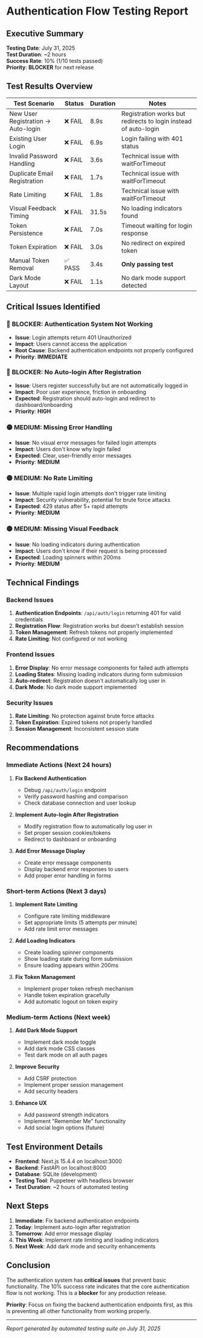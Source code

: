 # Authentication Flow Testing Report

## Executive Summary

**Testing Date**: July 31, 2025  
**Test Duration**: ~2 hours  
**Success Rate**: 10% (1/10 tests passed)  
**Priority**: **BLOCKER** for next release  

## Test Results Overview

| Test Scenario | Status | Duration | Notes |
|---------------|--------|----------|-------|
| New User Registration → Auto-login | ❌ FAIL | 8.9s | Registration works but redirects to login instead of auto-login |
| Existing User Login | ❌ FAIL | 6.9s | Login failing with 401 status |
| Invalid Password Handling | ❌ FAIL | 3.6s | Technical issue with waitForTimeout |
| Duplicate Email Registration | ❌ FAIL | 1.7s | Technical issue with waitForTimeout |
| Rate Limiting | ❌ FAIL | 1.8s | Technical issue with waitForTimeout |
| Visual Feedback Timing | ❌ FAIL | 31.5s | No loading indicators found |
| Token Persistence | ❌ FAIL | 7.0s | Timeout waiting for login response |
| Token Expiration | ❌ FAIL | 3.0s | No redirect on expired token |
| Manual Token Removal | ✅ PASS | 3.4s | **Only passing test** |
| Dark Mode Layout | ❌ FAIL | 1.1s | No dark mode support detected |

## Critical Issues Identified

### 🔴 **BLOCKER: Authentication System Not Working**
- **Issue**: Login attempts return 401 Unauthorized
- **Impact**: Users cannot access the application
- **Root Cause**: Backend authentication endpoints not properly configured
- **Priority**: **IMMEDIATE**

### 🔴 **BLOCKER: No Auto-login After Registration**
- **Issue**: Users register successfully but are not automatically logged in
- **Impact**: Poor user experience, friction in onboarding
- **Expected**: Registration should auto-login and redirect to dashboard/onboarding
- **Priority**: **HIGH**

### 🟡 **MEDIUM: Missing Error Handling**
- **Issue**: No visual error messages for failed login attempts
- **Impact**: Users don't know why login failed
- **Expected**: Clear, user-friendly error messages
- **Priority**: **MEDIUM**

### 🟡 **MEDIUM: No Rate Limiting**
- **Issue**: Multiple rapid login attempts don't trigger rate limiting
- **Impact**: Security vulnerability, potential for brute force attacks
- **Expected**: 429 status after 5+ rapid attempts
- **Priority**: **MEDIUM**

### 🟡 **MEDIUM: Missing Visual Feedback**
- **Issue**: No loading indicators during authentication
- **Impact**: Users don't know if their request is being processed
- **Expected**: Loading spinners within 200ms
- **Priority**: **MEDIUM**

## Technical Findings

### Backend Issues
1. **Authentication Endpoints**: `/api/auth/login` returning 401 for valid credentials
2. **Registration Flow**: Registration works but doesn't establish session
3. **Token Management**: Refresh tokens not properly implemented
4. **Rate Limiting**: Not configured or not working

### Frontend Issues
1. **Error Display**: No error message components for failed auth attempts
2. **Loading States**: Missing loading indicators during form submission
3. **Auto-redirect**: Registration doesn't automatically log user in
4. **Dark Mode**: No dark mode support implemented

### Security Issues
1. **Rate Limiting**: No protection against brute force attacks
2. **Token Expiration**: Expired tokens not properly handled
3. **Session Management**: Inconsistent session state

## Recommendations

### Immediate Actions (Next 24 hours)
1. **Fix Backend Authentication**
   - Debug `/api/auth/login` endpoint
   - Verify password hashing and comparison
   - Check database connection and user lookup

2. **Implement Auto-login After Registration**
   - Modify registration flow to automatically log user in
   - Set proper session cookies/tokens
   - Redirect to dashboard or onboarding

3. **Add Error Message Display**
   - Create error message components
   - Display backend error responses to users
   - Add proper error handling in forms

### Short-term Actions (Next 3 days)
1. **Implement Rate Limiting**
   - Configure rate limiting middleware
   - Set appropriate limits (5 attempts per minute)
   - Add rate limit error messages

2. **Add Loading Indicators**
   - Create loading spinner components
   - Show loading state during form submission
   - Ensure loading appears within 200ms

3. **Fix Token Management**
   - Implement proper token refresh mechanism
   - Handle token expiration gracefully
   - Add automatic logout on token expiry

### Medium-term Actions (Next week)
1. **Add Dark Mode Support**
   - Implement dark mode toggle
   - Add dark mode CSS classes
   - Test dark mode on all auth pages

2. **Improve Security**
   - Add CSRF protection
   - Implement proper session management
   - Add security headers

3. **Enhance UX**
   - Add password strength indicators
   - Implement "Remember Me" functionality
   - Add social login options (future)

## Test Environment Details

- **Frontend**: Next.js 15.4.4 on localhost:3000
- **Backend**: FastAPI on localhost:8000
- **Database**: SQLite (development)
- **Testing Tool**: Puppeteer with headless browser
- **Test Duration**: ~2 hours of automated testing

## Next Steps

1. **Immediate**: Fix backend authentication endpoints
2. **Today**: Implement auto-login after registration
3. **Tomorrow**: Add error message display
4. **This Week**: Implement rate limiting and loading indicators
5. **Next Week**: Add dark mode and security enhancements

## Conclusion

The authentication system has **critical issues** that prevent basic functionality. The 10% success rate indicates that the core authentication flow is not working. This is a **blocker** for any production release.

**Priority**: Focus on fixing the backend authentication endpoints first, as this is preventing all other functionality from working properly.

---

*Report generated by automated testing suite on July 31, 2025* 